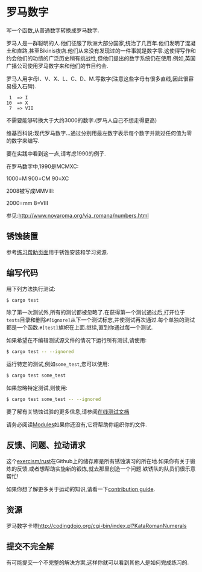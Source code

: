 # 罗马数字

写一个函数,从普通数字转换成罗马数字.

罗马人是一群聪明的人.他们征服了欧洲大部分国家,统治了几百年.他们发明了混凝土和直路,甚至Bikinis夜店.他们从来没有发现过的一件事就是数字零.这使得写作和约会他们的功绩的广泛历史稍有挑战性,但他们提出的数字系统仍在使用.例如,英国广播公司使用罗马数字来和他们的节目约会.

罗马人用字母I、V、X、L、C、D、M.写数字(注意这些字母有很多直线,因此很容易侵入石碑).

```text
 1  => I
10  => X
 7  => VII
```

不需要能够转换大于大约3000的数字.(罗马人自己不想走得更高)

维基百科说:现代罗马数字…通过分别用最左数字表示每个数字并跳过任何值为零的数字来编写.

要在实践中看到这一点,请考虑1990的例子.

在罗马数字中,1990是MCMXC:

1000=M 900=CM 90=XC

2008被写成MMVIII:

2000=mm 8=Ⅷ

参见:<http://www.novaroma.org/via_romana/numbers.html>

## 锈蚀装置

参考[练习帮助页面][help-page]用于锈蚀安装和学习资源.

## 编写代码

用下列方法执行测试:

```bash
$ cargo test
```

除了第一次测试外,所有的测试都被忽略了.在获得第一个测试通过后,打开位于`tests`目录和删除`#[ignore]`从下一个测试标志,并使测试再次通过.每个单独的测试都是一个函数.`#[test]`旗帜在上面.继续,直到你通过每一个测试.

如果希望在不编辑测试源文件的情况下运行所有测试,请使用:

```bash
$ cargo test -- --ignored
```

运行特定的测试,例如`some_test`,您可以使用:

```bash
$ cargo test some_test
```

如果忽略特定测试,则使用:

```bash
$ cargo test some_test -- --ignored
```

要了解有关锈蚀试验的更多信息,请参阅[在线测试文档][rust-tests]

请务必阅读[Modules](https://doc.rust-lang.org/book/2018-edition/ch07-00-modules.html)如果你还没有,它将帮助你组织你的文件.

## 反馈、问题、拉动请求

这个[exercism/rust](https://github.com/exercism/rust)在Github上的储存库是所有锈蚀演习的所在地.如果你有关于锻炼的反馈,或者想帮助实施新的锻炼,就去那里创造一个问题.铁锈队的队员们很乐意帮忙!

如果你想了解更多关于运动的知识,请看一下[contribution guide](https://github.com/exercism/docs/blob/master/contributing-to-language-tracks/README.md).

[help-page]: https://exercism.io/tracks/rust/learning

[modules]: https://doc.rust-lang.org/book/2018-edition/ch07-00-modules.html

[cargo]: https://doc.rust-lang.org/book/2018-edition/ch14-00-more-about-cargo.html

[rust-tests]: https://doc.rust-lang.org/book/2018-edition/ch11-02-running-tests.html

## 资源

罗马数字卡塔<http://codingdojo.org/cgi-bin/index.pl?KataRomanNumerals>

## 提交不完全解

有可能提交一个不完整的解决方案,这样你就可以看到其他人是如何完成练习的.
